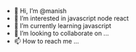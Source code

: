 - 👋 Hi, I’m @manish
- 👀 I’m interested in javascript node react  
- 🌱 I’m currently learning javascript
- 💞️ I’m looking to collaborate on ...
- 📫 How to reach me ...

<!---
manishoffice/manishoffice is a ✨ special ✨ repository because its `README.md` (this file) appears on your GitHub profile.
You can click the Preview link to take a look at your changes.
--->
